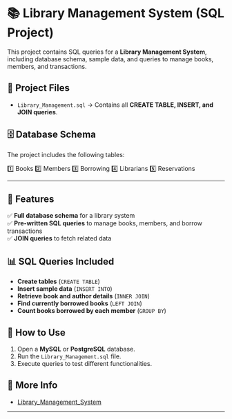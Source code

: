 # 📚 Library Management System (SQL Project)

This project contains SQL queries for a **Library Management System**, including database schema, sample data, and queries to manage books, members, and transactions.  

## 📂 Project Files
- `Library_Management.sql` → Contains all **CREATE TABLE, INSERT, and JOIN queries**.

## 🗄️ Database Schema
The project includes the following tables:  

1️⃣ Books
2️⃣ Members
3️⃣ Borrowing
4️⃣ Librarians
5️⃣ Reservations

---

## 📌 Features
✅ **Full database schema** for a library system  
✅ **Pre-written SQL queries** to manage books, members, and borrow transactions  
✅ **JOIN queries** to fetch related data  

## 📊 SQL Queries Included
- **Create tables** (`CREATE TABLE`)  
- **Insert sample data** (`INSERT INTO`)  
- **Retrieve book and author details** (`INNER JOIN`)  
- **Find currently borrowed books** (`LEFT JOIN`)  
- **Count books borrowed by each member** (`GROUP BY`)  

## 🚀 How to Use
1. Open a **MySQL** or **PostgreSQL** database.  
2. Run the `Library_Management.sql` file.  
3. Execute queries to test different functionalities.  

## 🔗 More Info
- [Library_Management_System](https://github.com/Suji2812/Library_Management_System)  

---
